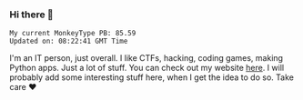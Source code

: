 ### Hi there 👋
<!-- PB START -->
```
My current MonkeyType PB: 85.59
Updated on: 08:22:41 GMT Time
```
<!-- PB END -->
I'm an IT person, just overall. I like CTFs, hacking, coding games, making Python apps. Just a lot of stuff.
You can check out my website [here](https://skill3472.github.io/).
I will probably add some interesting stuff here, when I get the idea to do so. Take care ❤️
